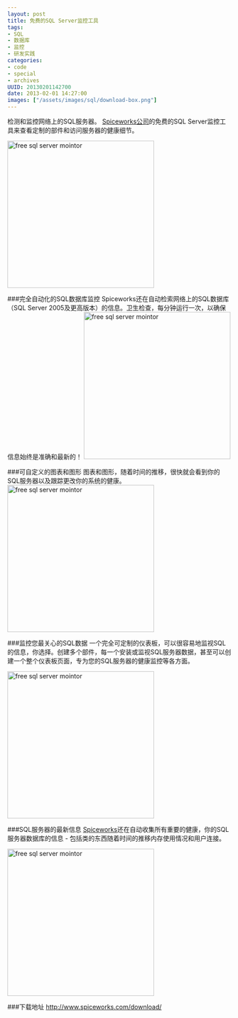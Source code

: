 ```yaml
--- 
layout: post
title: 免费的SQL Server监控工具
tags: 
- SQL
- 数据库
- 监控
- 研发实践
categories:
- code
- special
- archives
UUID: 20130201142700
date: 2013-02-01 14:27:00
images: ["/assets/images/sql/download-box.png"]
---
```


检测和监控网络上的SQL服务器。  <a href="http://www.spiceworks.com/download/" alt="free sql server mointor">Spiceworks公司</a>的免费的SQL Server监控工具来查看定制的部件和访问服务器的健康细节。

<a href="{{site.static_url}}/assets/images/sql/screen1.png" rel="prettyPhoto[{{page.UUID}}]" alt="free sql server mointor" >
<img src="{{site.static_url}}/assets/images/sql/screen1.png" width="330px"  alt="free sql server mointor" class="img-center" />
</a>

###完全自动化的SQL数据库监控
Spiceworks还在自动检索网络上的SQL数据库（SQL Server 2005及更高版本）的信息。卫生检查，每分钟运行一次，以确保信息始终是准确和最新的！
<a href="{{site.static_url}}/assets/images/sql/screen2.png" rel="prettyPhoto[{{page.UUID}}]" alt="free sql server mointor" >
<img src="{{site.static_url}}/assets/images/sql/screen2.png" width="330px"  alt="free sql server mointor" class="img-center" />
</a>

###可自定义的图表和图形
图表和图形，随着时间的推移，很快就会看到你的SQL服务器以及跟踪更改你的系统的健康。
<a href="{{site.static_url}}/assets/images/sql/screen3.png" rel="prettyPhoto[{{page.UUID}}]" alt="free sql server mointor" >
<img src="{{site.static_url}}/assets/images/sql/screen3.png" width="330px"  alt="free sql server mointor" class="img-center" />
</a>


###监控您最关心的SQL数据
一个完全可定制的仪表板，可以很容易地监视SQL的信息，你选择。创建多个部件，每一个安装或监视SQL服务器数据，甚至可以创建一个整个仪表板页面，专为您的SQL服务器的健康监控等各方面。

<a href="{{site.static_url}}/assets/images/sql/screen4.png" rel="prettyPhoto[{{page.UUID}}]" alt="free sql server mointor" >
<img src="{{site.static_url}}/assets/images/sql/screen4.png" width="330px"  alt="free sql server mointor" class="img-center" />
</a>

###SQL服务器的最新信息
 <a href="http://www.spiceworks.com/download/" alt="free sql server mointor">Spiceworks</a>还在自动收集所有重要的健康，你的SQL服务器数据库的信息 - 包括类的东西随着时间的推移内存使用情况和用户连接。

<a href="{{site.static_url}}/assets/images/sql/screen5.png" rel="prettyPhoto[{{page.UUID}}]" alt="free sql server mointor" >
<img src="{{site.static_url}}/assets/images/sql/screen5.png" width="330px"  alt="free sql server mointor" class="img-center" />
</a>

###<span style="color:read">下载地址</span>
<a href="http://www.spiceworks.com/download/" alt="free sql server mointor">http://www.spiceworks.com/download/</a>
